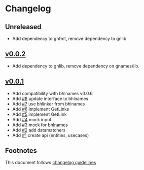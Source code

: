 # Changelog

## Unreleased

- Add dependency to gnfmt, remove dependency to gnlib

## [v0.0.2]

- Add dependency to gnlib, remove dependency on gnames/lib.

## [v0.0.1]

- Add compatibility with bhlnames v0.0.6
- Add [#8] update interface to bhlnames
- Add [#7] use bhlinker from bhlnames
- Add [#6] implement GetLinks
- Add [#5] implement GetLink
- Add [#4] mock input
- Add [#3] mock for bhlnames
- Add [#2] add datamatchers
- Add [#1] create api (entities, usecases)

## Footnotes

This document follows [changelog guidelines]

[v0.0.2]: https://github.com/gdower/bhlinker/compare/v0.0.1...v0.0.2
[v0.0.1]: https://github.com/gdower/bhlinker/compare/v0.0.0...v0.0.1

[#11]: https://github.com/gdower/bhlinker/issues/11
[#10]: https://github.com/gdower/bhlinker/issues/10
[#9]: https://github.com/gdower/bhlinker/issues/9
[#8]: https://github.com/gdower/bhlinker/issues/8
[#7]: https://github.com/gdower/bhlinker/issues/7
[#6]: https://github.com/gdower/bhlinker/issues/6
[#5]: https://github.com/gdower/bhlinker/issues/5
[#4]: https://github.com/gdower/bhlinker/issues/4
[#3]: https://github.com/gdower/bhlinker/issues/3
[#2]: https://github.com/gdower/bhlinker/issues/2
[#1]: https://github.com/gdower/bhlinker/issues/1

[changelog guidelines]: https://github.com/olivierlacan/keep-a-changelog
